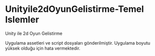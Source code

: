 # Unityile2dOyunGelistirme-Temel Islemler
Unity ile 2d Oyun Gelistirme

Uygulama assetleri ve script dosyaları gönderilmiştir. Uygulama boyutu yüksek olduğu için hata vermektedir.
